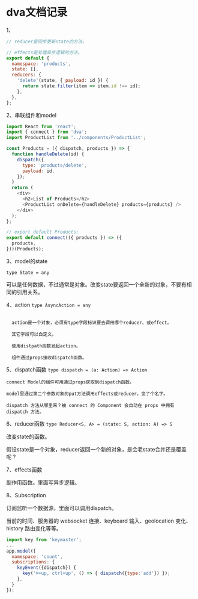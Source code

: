 # dva文档记录

1、
```js
// reducer是同步更新state的方法。

// effects是处理异步逻辑的方法。
export default {
  namespace: 'products',
  state: [],
  reducers: {
    'delete'(state, { payload: id }) {
      return state.filter(item => item.id !== id);
    },
  },
};
```
2、串联组件和model
```js
import React from 'react';
import { connect } from 'dva';
import ProductList from '../components/ProductList';

const Products = ({ dispatch, products }) => {
  function handleDelete(id) {
    dispatch({
      type: 'products/delete',
      payload: id,
    });
  }
  return (
    <div>
      <h2>List of Products</h2>
      <ProductList onDelete={handleDelete} products={products} />
    </div>
  );
};

// export default Products;
export default connect(({ products }) => ({
  products,
}))(Products);
```
3、model的state

`type State = any`

可以是任何数据，不过通常是对象。改变state要返回一个全新的对象，不要有相同的引用关系。

4、action
`type AsyncAction = any`
```shell

  action是一个对象，必须有type字段标识要去调用哪个reducer、或effect。

  其它字段可以自定义。

  使用distpath函数发起action。

  组件通过props接收dispatch函数。
```
5、dispatch函数
`type dispatch = (a: Action) => Action`

```shell
connect Model的组件可用通过props获取到dispatch函数。

model里通过第二个参数对象的put方法调用effects或reducer，变了个名字。

dispatch 方法从哪里来？被 connect 的 Component 会自动在 props 中拥有 dispatch 方法。
```

6、reducer函数
`type Reducer<S, A> = (state: S, action: A) => S`

改变state的函数。

假设state是一个对象，reducer返回一个新的对象，是会老state合并还是覆盖呢？

7、effects函数

副作用函数。里面写异步逻辑。

8、Subscription

订阅监听一个数据源，里面可以调用dispatch。

当前的时间、服务器的 websocket 连接、keyboard 输入、geolocation 变化、history 路由变化等等。
```js
import key from 'keymaster';
...
app.model({
  namespace: 'count',
  subscriptions: {
    keyEvent({dispatch}) {
      key('⌘+up, ctrl+up', () => { dispatch({type:'add'}) });
    },
  }
});
```


